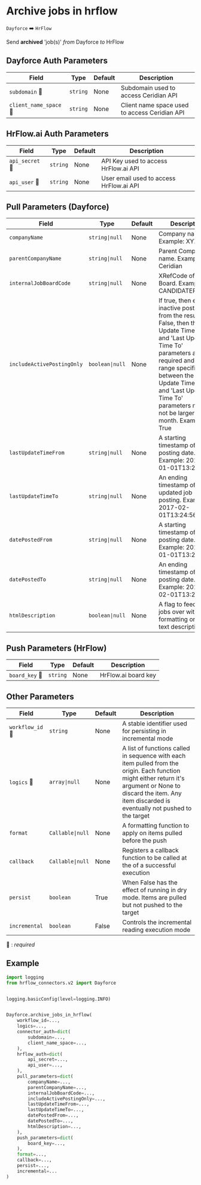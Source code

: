 # Archive jobs in hrflow
`Dayforce` :arrow_right: `HrFlow`

Send **archived** 'job(s)' _from_ Dayforce _to_ HrFlow



## Dayforce Auth Parameters

| Field | Type | Default | Description |
| ----- | ---- | ------- | ----------- |
| `subdomain` :red_circle: | `string` | None | Subdomain used to access Ceridian API |
| `client_name_space` :red_circle: | `string` | None | Client name space used to access Ceridian API |

## HrFlow.ai Auth Parameters

| Field | Type | Default | Description |
| ----- | ---- | ------- | ----------- |
| `api_secret` :red_circle: | `string` | None | API Key used to access HrFlow.ai API |
| `api_user` :red_circle: | `string` | None | User email used to access HrFlow.ai API |

## Pull Parameters (Dayforce)

| Field | Type | Default | Description |
| ----- | ---- | ------- | ----------- |
| `companyName`  | `string\|null` | None | Company name. Example: XYZ Co. |
| `parentCompanyName`  | `string\|null` | None | Parent Company name. Example: Ceridian |
| `internalJobBoardCode`  | `string\|null` | None | XRefCode of Job Board. Example: CANDIDATEPORTAL |
| `includeActivePostingOnly`  | `boolean\|null` | None | If true, then exclude inactive postings from the result. If False, then the 'Last Update Time From' and 'Last Update Time To' parameters are required and the range specified between the 'Last Update Time From' and 'Last Update Time To' parameters must not be larger than 1 month. Example: True |
| `lastUpdateTimeFrom`  | `string\|null` | None | A starting timestamp of job posting date. Example: 2017-01-01T13:24:56 |
| `lastUpdateTimeTo`  | `string\|null` | None | An ending timestamp of last updated job posting. Example: 2017-02-01T13:24:56 |
| `datePostedFrom`  | `string\|null` | None | A starting timestamp of job posting date. Example: 2017-01-01T13:24:56 |
| `datePostedTo`  | `string\|null` | None | An ending timestamp of job posting date. Example: 2017-02-01T13:24:56 |
| `htmlDescription`  | `boolean\|null` | None | A flag to feed the jobs over with html formatting or plain text description |

## Push Parameters (HrFlow)

| Field | Type | Default | Description |
| ----- | ---- | ------- | ----------- |
| `board_key` :red_circle: | `string` | None | HrFlow.ai board key |

## Other Parameters

| Field | Type | Default | Description |
| ----- | ---- | ------- | ----------- |
| `workflow_id` :red_circle: | `string` | None | A stable identifier used for persisting in incremental mode |
| `logics` :red_circle: | `array\|null` | None | A list of functions called in sequence with each item pulled from the origin. Each function might either return it's argument or None to discard the item. Any item discarded is eventually not pushed to the target |
| `format`  | `Callable\|null` | None | A formatting function to apply on items pulled before the push |
| `callback`  | `Callable\|null` | None | Registers a callback function to be called at the of a successful execution |
| `persist`  | `boolean` | True | When False has the effect of running in dry mode. Items are pulled but not pushed to the target |
| `incremental`  | `boolean` | False | Controls the incremental reading execution mode |

:red_circle: : *required*

## Example

```python
import logging
from hrflow_connectors.v2 import Dayforce


logging.basicConfig(level=logging.INFO)


Dayforce.archive_jobs_in_hrflow(
    workflow_id=...,
    logics=...,
    connector_auth=dict(
        subdomain=...,
        client_name_space=...,
    ),
    hrflow_auth=dict(
        api_secret=...,
        api_user=...,
    ),
    pull_parameters=dict(
        companyName=...,
        parentCompanyName=...,
        internalJobBoardCode=...,
        includeActivePostingOnly=...,
        lastUpdateTimeFrom=...,
        lastUpdateTimeTo=...,
        datePostedFrom=...,
        datePostedTo=...,
        htmlDescription=...,
    ),
    push_parameters=dict(
        board_key=...,
    ),
    format=...,
    callback=...,
    persist=...,
    incremental=...
)
```